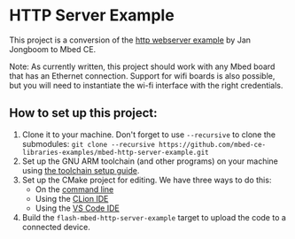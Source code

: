# HTTP Server Example

This project is a conversion of the [http webserver example](https://os.mbed.com/teams/sandbox/code/http-webserver-example/) by Jan Jongboom to Mbed CE.  

Note: As currently written, this project should work with any Mbed board that has an Ethernet connection. Support for wifi boards is also possible, but you will need to instantiate the wi-fi interface with the right credentials.

## How to set up this project:

1. Clone it to your machine.  Don't forget to use `--recursive` to clone the submodules: `git clone --recursive https://github.com/mbed-ce-libraries-examples/mbed-http-server-example.git`
2. Set up the GNU ARM toolchain (and other programs) on your machine using [the toolchain setup guide](https://github.com/mbed-ce/mbed-os/wiki/Toolchain-Setup-Guide).
3. Set up the CMake project for editing.  We have three ways to do this:
    - On the [command line](https://github.com/mbed-ce/mbed-os/wiki/Project-Setup:-Command-Line)
    - Using the [CLion IDE](https://github.com/mbed-ce/mbed-os/wiki/Project-Setup:-CLion)
    - Using the [VS Code IDE](https://github.com/mbed-ce/mbed-os/wiki/Project-Setup:-VS-Code)
4. Build the `flash-mbed-http-server-example` target to upload the code to a connected device.
